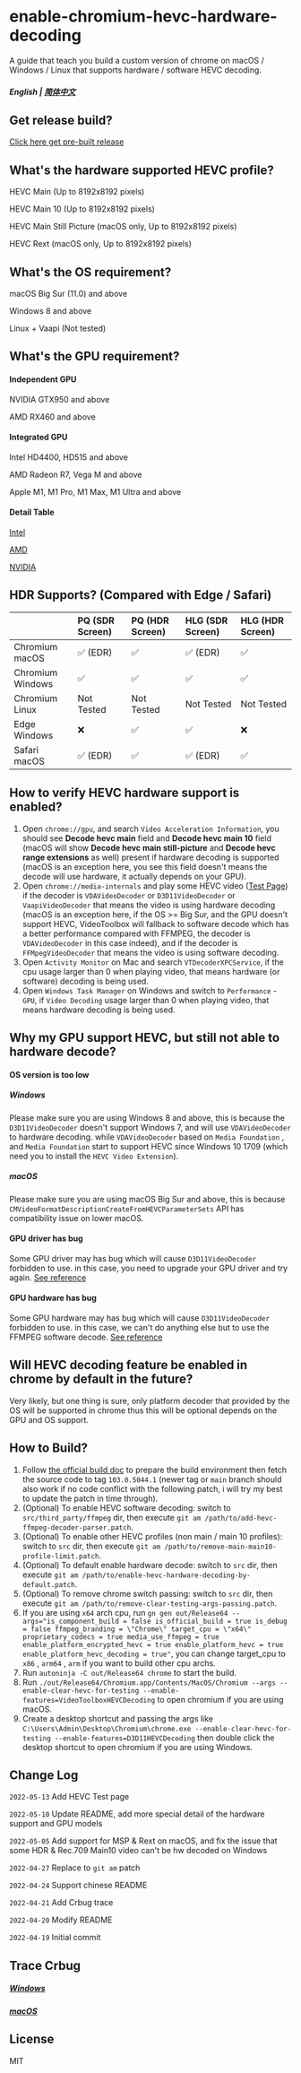 # enable-chromium-hevc-hardware-decoding

A guide that teach you build a custom version of chrome on macOS / Windows / Linux that supports hardware / software HEVC decoding.


##### English | [简体中文](./README.zh_CN.md)

## Get release build?

[Click here get pre-built release](https://github.com/StaZhu/enable-chromium-hevc-hardware-decoding/releases/tag/103.0.5045.0)

## What's the hardware supported HEVC profile?

HEVC Main (Up to 8192x8192 pixels)

HEVC Main 10 (Up to 8192x8192 pixels)

HEVC Main Still Picture (macOS only, Up to 8192x8192 pixels)

HEVC Rext (macOS only, Up to 8192x8192 pixels)

## What's the OS requirement?

macOS Big Sur (11.0) and above

Windows 8 and above

Linux + Vaapi (Not tested)

## What's the GPU requirement?

#### Independent GPU

NVIDIA GTX950 and above

AMD RX460 and above

#### Integrated GPU

Intel HD4400, HD515 and above

AMD Radeon R7, Vega M and above

Apple M1, M1 Pro, M1 Max, M1 Ultra and above

#### Detail Table

[Intel](https://bluesky-soft.com/en/dxvac/deviceInfo/decoder/intel.html)

[AMD](https://bluesky-soft.com/en/dxvac/deviceInfo/decoder/amd.html)

[NVIDIA](https://bluesky-soft.com/en/dxvac/deviceInfo/decoder/nvidia.html)

## HDR Supports? (Compared with Edge / Safari) 

|                  | PQ (SDR Screen) | PQ (HDR Screen) | HLG (SDR Screen) | HLG (HDR Screen) |
| :-------------- | :------------- | :------------- | :-------------- | :-------------- |
|  Chromium macOS  |     ✅ (EDR)      |        ✅        |      ✅ (EDR)      |        ✅         |
| Chromium Windows |        ✅        |        ✅        |        ✅         |        ✅         |
|  Chromium Linux  |   Not Tested    |   Not Tested    |    Not Tested    |    Not Tested    |
|   Edge Windows   |        ❌        |        ✅        |        ✅         |        ❌         |
|   Safari macOS   |     ✅ (EDR)      |        ✅        |      ✅ (EDR)      |        ✅         |

## How to verify HEVC hardware support is enabled?

1. Open `chrome://gpu`, and search `Video Acceleration Information`, you should see **Decode hevc main** field and **Decode hevc main 10** field  (macOS will show **Decode hevc main still-picture** and **Decode hevc range extensions** as well)  present if hardware decoding is supported (macOS is an exception here, you see this field doesn't means the decode will use hardware, it actually depends on your GPU).
2. Open `chrome://media-internals` and play some HEVC video ([Test Page](https://lf-tk-sg.ibytedtos.com/obj/tcs-client-sg/resources/video_demo_hevc.html)) if the decoder is `VDAVideoDecoder` or `D3D11VideoDecoder` or `VaapiVideoDecoder` that means the video is using hardware decoding (macOS is an exception here, if the OS >= Big Sur, and the GPU doesn't support HEVC, VideoToolbox will fallback to software decode which has a better performance compared with FFMPEG, the decoder is `VDAVideoDecoder` in this case indeed), and if the decoder is `FFMpegVideoDecoder` that means  the video is using software decoding.
3. Open `Activity Monitor` on Mac and search `VTDecoderXPCService`, if the cpu usage larger than 0 when playing video, that means hardware (or software) decoding is being used.
4. Open `Windows Task Manager` on Windows and switch to `Performance` - `GPU`, if `Video Decoding` usage larger than 0 when playing video,  that means hardware decoding is being used.

## Why my GPU support HEVC, but still not able to hardware decode?

#### OS version is too low

##### Windows

Please make sure you are using Windows 8 and above, this is because the `D3D11VideoDecoder` doesn't support Windows 7, and will use `VDAVideoDecoder` to hardware decoding. while `VDAVideoDecoder` based on `Media Foundation` , and `Media Foundation` start to support HEVC since Windows 10 1709 (which need you to install the `HEVC Video Extension`).

##### macOS

Please make sure you are using macOS Big Sur and above, this is because `CMVideoFormatDescriptionCreateFromHEVCParameterSets`  API has compatibility issue on lower macOS.

#### GPU driver has bug

Some GPU driver may has bug which will cause `D3D11VideoDecoder` forbidden to use. in this case, you need to upgrade your GPU driver and try again. [See reference](https://source.chromium.org/chromium/chromium/src/+/main:gpu/config/gpu_driver_bug_list.json?q=disable_d3d11_video_decoder)

#### GPU hardware has bug

Some GPU hardware may has bug which will cause `D3D11VideoDecoder` forbidden to use. in this case, we can't do anything else but to use the FFMPEG software decode. [See reference](https://source.chromium.org/chromium/chromium/src/+/main:gpu/config/gpu_driver_bug_list.json?q=disable_d3d11_video_decoder)

## Will HEVC decoding feature be enabled in chrome by default in the future?

Very likely, but one thing is sure, only platform decoder that provided by the  OS will be supported in chrome thus this will be optional depends on the GPU and OS support.

## How to Build?

1. Follow [the official build doc](https://www.chromium.org/developers/how-tos/get-the-code/) to prepare the build environment then fetch the source code to tag `103.0.5044.1` (newer tag or `main` branch should also work if no code conflict with the following patch, i will try my best to update the patch in time through).
2. (Optional) To enable HEVC software decoding: switch to `src/third_party/ffmpeg` dir, then execute `git am /path/to/add-hevc-ffmpeg-decoder-parser.patch`.
3. (Optional) To enable other HEVC profiles (non main / main 10 profiles): switch to `src` dir, then execute `git am /path/to/remove-main-main10-profile-limit.patch`.
4. (Optional) To default enable hardware decode: switch to `src` dir, then execute `git am /path/to/enable-hevc-hardware-decoding-by-default.patch`.
5. (Optional) To remove chrome switch passing: switch to `src` dir, then execute `git am /path/to/remove-clear-testing-args-passing.patch`.
6. If you are using `x64` arch cpu, run `gn gen out/Release64 --args="is_component_build = false is_official_build = true is_debug = false ffmpeg_branding = \"Chrome\" target_cpu = \"x64\" proprietary_codecs = true media_use_ffmpeg = true enable_platform_encrypted_hevc = true enable_platform_hevc = true enable_platform_hevc_decoding = true"`,  you can change target_cpu to `x86` , `arm64` , `arm` if you want to build other cpu archs.
7. Run `autoninja -C out/Release64 chrome` to start the build.
8. Run `./out/Release64/Chromium.app/Contents/MacOS/Chromium --args --enable-clear-hevc-for-testing --enable-features=VideoToolboxHEVCDecoding` to open chromium if you are using macOS.
9. Create a desktop shortcut and passing the args like `C:\Users\Admin\Desktop\Chromium\chrome.exe --enable-clear-hevc-for-testing --enable-features=D3D11HEVCDecoding` then double click the desktop shortcut to open chromium if you are using Windows.

## Change Log

`2022-05-13` Add HEVC Test page

`2022-05-10` Update README, add more special detail of the hardware support and GPU models

`2022-05-05` Add support for MSP & Rext on macOS, and fix the issue that some HDR & Rec.709 Main10 video can't be hw decoded on Windows

`2022-04-27` Replace to `git am` patch

`2022-04-24` Support chinese README

`2022-04-21` Add Crbug trace

`2022-04-20` Modify README

`2022-04-19` Initial commit

## Trace Crbug

##### [Windows](https://crbug.com/1286132)

##### [macOS](https://crbug.com/1300444)

## License

MIT
